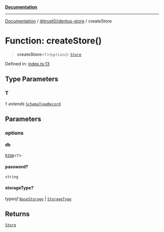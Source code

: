 [**Documentation**](../../../README.md)

***

[Documentation](../../../README.md) / [@trust0/identus-store](../README.md) / createStore

# Function: createStore()

> **createStore**\<`T`\>(`options`): [`Store`](https://github.com/hyperledger-identus/sdk-ts/blob/main/docs/sdk/modules.md)

Defined in: [index.ts:13](https://github.com/trust0-project/identus/blob/ff26890bfce71f2c24afaf0e6387df14285284cd/packages/identus-store/src/index.ts#L13)

## Type Parameters

### T

`T` *extends* [`SchemaTypeRecord`](https://github.com/trust0-project/RIDB/blob/main/docs/%40trust0/ridb-core/type-aliases/SchemaTypeRecord.md)

## Parameters

### options

#### db

[`RIDB`](https://github.com/trust0-project/RIDB/blob/main/docs/%40trust0/ridb/classes/RIDB.md)\<`T`\>

#### password?

`string`

#### storageType?

*typeof* [`BaseStorage`](https://github.com/trust0-project/RIDB/blob/main/docs/%40trust0/ridb-core/classes/BaseStorage.md) \| [`StorageType`](https://github.com/trust0-project/RIDB/blob/main/docs/%40trust0/ridb/enumerations/StorageType.md)

## Returns

[`Store`](https://github.com/hyperledger-identus/sdk-ts/blob/main/docs/sdk/modules.md)
